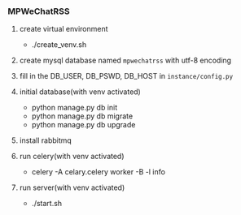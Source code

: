 ### MPWeChatRSS

1. create virtual environment

    - ./create_venv.sh
    
2. create mysql database named `mpwechatrss` with utf-8 encoding

3. fill in the DB_USER, DB_PSWD, DB_HOST in `instance/config.py`

4. initial database(with venv activated)
    
    - python manage.py db init
    - python manage.py db migrate
    - python manage.py db upgrade
    
5. install rabbitmq

6. run celery(with venv activated)

    - celery -A celary.celery worker -B -l info

7. run server(with venv activated)

    - ./start.sh


